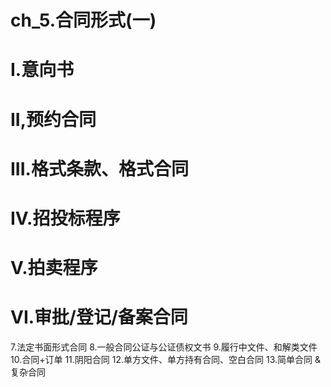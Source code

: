 # ch_5.合同形式(一)
# I.意向书

# II,预约合同


# III.格式条款、格式合同



# IV.招投标程序


# V.拍卖程序


# VI.审批/登记/备案合同
  
  


  7.法定书面形式合同
  8.一般合同公证与公证债权文书
  9.履行中文件、和解类文件
  10.合同+订单
  11.阴阳合同
  12.单方文件、单方持有合同、空白合同
  13.简单合同 & 复杂合同







